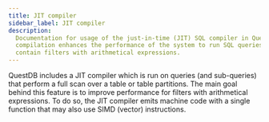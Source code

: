 ```yaml
---
title: JIT compiler
sidebar_label: JIT compiler
description:
  Documentation for usage of the just-in-time (JIT) SQL compiler in QuestDB. JIT
  compilation enhances the performance of the system to run SQL queries which
  contain filters with arithmetical expressions.
---
```


QuestDB includes a JIT compiler which is run on queries (and sub-queries) that
perform a full scan over a table or table partitions. The main goal behind this
feature is to improve performance for filters with arithmetical expressions. To
do so, the JIT compiler emits machine code with a single function that may also
use SIMD (vector) instructions.
 